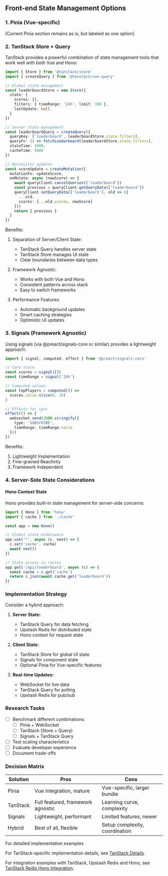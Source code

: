 ## Front-end State Management Options

### 1. Pinia (Vue-specific)
[Current Pinia section remains as is, but labeled as one option]

### 2. TanStack Store + Query
TanStack provides a powerful combination of state management tools that work well with both Vue and Hono:

```typescript
import { Store } from '@tanstack/store'
import { createQuery } from '@tanstack/vue-query'

// Global state management
const leaderboardStore = new Store({
  state: {
    scores: [],
    filters: { timeRange: '24h', limit: 100 },
    lastUpdate: null
  }
})

// Server state management
const leaderboardQuery = createQuery({
  queryKey: ['leaderboard', leaderboardStore.state.filters],
  queryFn: () => fetchLeaderboard(leaderboardStore.state.filters),
  staleTime: 1000,
  cacheTime: 5000
})

// Optimistic updates
const scoreUpdate = createMutation({
  mutationFn: updateScore,
  onMutate: async (newScore) => {
    await queryClient.cancelQueries(['leaderboard'])
    const previous = queryClient.getQueryData(['leaderboard'])
    queryClient.setQueryData(['leaderboard'], old => ({
      ...old,
      scores: [...old.scores, newScore]
    }))
    return { previous }
  }
})
```

Benefits:
1. Separation of Server/Client State:
   - TanStack Query handles server state
   - TanStack Store manages UI state
   - Clear boundaries between data types

2. Framework Agnostic:
   - Works with both Vue and Hono
   - Consistent patterns across stack
   - Easy to switch frameworks

3. Performance Features:
   - Automatic background updates
   - Smart caching strategies
   - Optimistic UI updates

### 3. Signals (Framework Agnostic)
Using signals (via @preact/signals-core or similar) provides a lightweight approach:

```typescript
import { signal, computed, effect } from '@preact/signals-core'

// Core state
const scores = signal([])
const timeRange = signal('24h')

// Computed values
const topPlayers = computed(() => 
  scores.value.slice(0, 10)
)

// Effects for sync
effect(() => {
  websocket.send(JSON.stringify({
    type: 'SUBSCRIBE',
    timeRange: timeRange.value
  }))
})
```

Benefits:
1. Lightweight Implementation
2. Fine-grained Reactivity
3. Framework Independent

### 4. Server-Side State Considerations

#### Hono Context State
Hono provides built-in state management for server-side concerns:

```typescript
import { Hono } from 'hono'
import { cache } from './cache'

const app = new Hono()

// Global state middleware
app.use('*', async (c, next) => {
  c.set('cache', cache)
  await next()
})

// State access in routes
app.get('/api/leaderboard', async (c) => {
  const cache = c.get('cache')
  return c.json(await cache.get('leaderboard'))
})
```

### Implementation Strategy

Consider a hybrid approach:

1. **Server State:**
   - TanStack Query for data fetching
   - Upstash Redis for distributed state
   - Hono context for request state

2. **Client State:**
   - TanStack Store for global UI state
   - Signals for component state 
   - Optional Pinia for Vue-specific features

3. **Real-time Updates:**
   - WebSocket for live data
   - TanStack Query for polling
   - Upstash Redis for pub/sub

### Research Tasks
- [ ] Benchmark different combinations:
  - [ ] Pinia + WebSocket
  - [ ] TanStack (Store + Query)
  - [ ] Signals + TanStack Query
- [ ] Test scaling characteristics
- [ ] Evaluate developer experience
- [ ] Document trade-offs

### Decision Matrix

| Solution          | Pros                                | Cons                               |
|------------------|-------------------------------------|-----------------------------------|
| Pinia           | Vue integration, mature             | Vue-specific, larger bundle       |
| TanStack        | Full featured, framework agnostic   | Learning curve, complexity        |
| Signals         | Lightweight, performant             | Limited features, newer           |
| Hybrid          | Best of all, flexible              | Setup complexity, coordination    |

For detailed implementation examples

For TanStack-specific implementation details, see [TanStack Details](./tanstack-details.md).

For integration examples with TanStack, Upstash Redis and Hono, see [TanStack Redis Hono Integration](./tanstack-hono.md).

